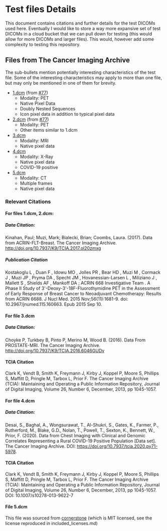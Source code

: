 # Test files Details

This document contains citations and further details for the test DICOMs used
here. Eventually I would like to store a way more expansive set of test DICOMs
in a cloud bucket that we can pull down for testing (this would allow for more 
DICOMs and larger files). This would, however add some complexity to testing 
this repository.  


## Files from The Cancer Imaging Archive

The sub-bullets mention potentially interesting characteristics of the test file.
Some of the interesting characteristics may apply to more than one file, but may only
be mentioned in one of them for brevity.

* [1.dcm](1.dcm) (from [#77](https://github.com/suyashkumar/dicom/issues/77)) 
  * Modality: PET 
  * Native Pixel Data
  * Doubly Nested Sequences
  * Icon pixel data in addition to typical pixel data 
* [2.dcm](2.dcm) (from [#77](https://github.com/suyashkumar/dicom/issues/77))
  * Modality: PET
  * Other items similar to 1.dcm
* [3.dcm](3.dcm)
  * Modality: MRI 
  * Native pixel data
* [4.dcm](4.dcm)
  * Modality: X-Ray
  * Native pixel data
  * COVID-19 positive
* [5.dcm](5.dcm)
  * Modality: CT
  * Multiple frames
  * Native pixel data
### Relevant Citations
#### For files 1.dcm, 2.dcm:
##### Data Citation:
Kinahan, Paul; Muzi, Mark; Bialecki, Brian; Coombs, Laura. (2017). Data from ACRIN-FLT-Breast. The Cancer Imaging Archive. http://doi.org/10.7937/K9/TCIA.2017.ol20zmxg

##### Publication Citation
Kostakoglu L ,  Duan F ,  Idowu MO ,  Jolles PR ,  Bear HD ,  Muzi M ,  Cormack J ,  Muzi JP ,  Pryma DA ,  Specht JM ,  Hovanessian-Larsen L ,  Miliziano J ,  Mallett S ,  Shields AF ,  Mankoff DA ;  ACRIN 668 Investigative Team . A Phase II Study of 3'-Deoxy-3'-18F-Fluorothymidine PET in the Assessment of Early Response of Breast Cancer to Neoadjuvant Chemotherapy: Results from ACRIN 6688. J Nucl Med. 2015 Nov;56(11):1681-9. doi: 10.2967/jnumed.115.160663. Epub 2015 Sep 10. 


#### For file 3.dcm

##### Data Citation:
Choyke P, Turkbey B, Pinto P, Merino M, Wood B. (2016). Data From PROSTATE-MRI. The Cancer Imaging Archive. http://doi.org/10.7937/K9/TCIA.2016.6046GUDv


#### TCIA Citation
Clark K, Vendt B, Smith K, Freymann J, Kirby J, Koppel P, Moore S, Phillips S, Maffitt D, Pringle M, Tarbox L, Prior F. The Cancer Imaging Archive (TCIA): Maintaining and Operating a Public Information Repository, Journal of Digital Imaging, Volume 26, Number 6, December, 2013, pp 1045-1057.

#### For file 4.dcm

##### Data Citation:
Desai, S., Baghal, A., Wongsurawat, T., Al-Shukri, S., Gates, K., Farmer, P., Rutherford, M., Blake, G.D., Nolan, T., Powell, T., Sexton, K., Bennett, W., Prior, F. (2020). Data from Chest Imaging with Clinical and Genomic Correlates Representing a Rural COVID-19 Positive Population [Data set]. The Cancer Imaging Archive. DOI: https://doi.org/10.7937/tcia.2020.py71-5978.

#### TCIA Citation
Clark K, Vendt B, Smith K, Freymann J, Kirby J, Koppel P, Moore S, Phillips S, Maffitt D, Pringle M, Tarbox L, Prior F. The Cancer Imaging Archive (TCIA): Maintaining and Operating a Public Information Repository, Journal of Digital Imaging, Volume 26, Number 6, December, 2013, pp 1045-1057. DOI: 10.1007/s10278-013-9622-7

#### File 5.dcm
This file was sourced from [cornerstone](https://github.com/cornerstonejs/dicomParser/blob/master/testImages/encapsulated/multi-frame/CT0012.explicit_little_endian.dcm) 
(which is MIT licensed, see the license reproduced in included_licenses.md)
